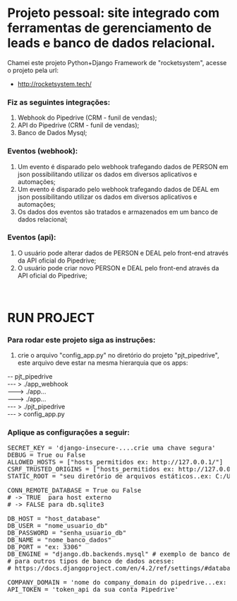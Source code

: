 # Projeto pessoal: site integrado com ferramentas de gerenciamento de leads e banco de dados relacional.

Chamei este projeto Python+Django Framework de "rocketsystem", acesse o projeto pela url:
- http://rocketsystem.tech/

### Fiz as seguintes integrações:
1) Webhook do Pipedrive (CRM - funil de vendas);
2) API do Pipedrive (CRM - funil de vendas);
3) Banco de Dados Mysql;

### Eventos (webhook):
1) Um evento é disparado pelo webhook trafegando dados de PERSON em json possibilitando utilizar os dados em diversos aplicativos e automações;
2) Um evento é disparado pelo webhook trafegando dados de DEAL em json possibilitando utilizar os dados em diversos aplicativos e automações;
3) Os dados dos eventos são tratados e armazenados em um banco de dados relacional;

### Eventos (api):
1) O usuário pode alterar dados de PERSON e DEAL pelo front-end através da API oficial do Pipedrive;
2) O usuário pode criar novo PERSON e DEAL pelo front-end através da API oficial do Pipedrive;

<br>

# RUN PROJECT
### Para rodar este projeto siga as instruções:

1) crie o arquivo "config_app.py" no diretório do projeto "pjt_pipedrive", este arquivo deve estar na mesma hierarquia que os apps:

-- pjt_pipedrive<br>
--- > ./app_webhook<br>
---> ./app...<br>
---> ./app...<br>
--- > ./pjt_pipedrive<br>
--- > config_app.py

### Aplique as configurações a seguir:
<pre>
SECRET_KEY = 'django-insecure-....crie uma chave segura'
DEBUG = True ou False
ALLOWED_HOSTS = ["hosts_permitidos ex: http://127.0.0.1/"]
CSRF_TRUSTED_ORIGINS = ["hosts_permitidos ex: http://127.0.0.1/"]
STATIC_ROOT = "seu diretório de arquivos estáticos..ex: C:/Users/.../pipedrive/app_webhook/static/"

CONN_REMOTE_DATABASE = True ou False
# -> TRUE  para host externo
# -> FALSE para db.sqlite3

DB_HOST = "host_database"
DB_USER = "nome_usuario_db"
DB_PASSWORD = "senha_usuario_db"
DB_NAME = "nome_banco_dados"
DB_PORT = "ex: 3306"
DB_ENGINE = "django.db.backends.mysql" # exemplo de banco de dados
# para outros tipos de banco de dados acesse:
# https://docs.djangoproject.com/en/4.2/ref/settings/#databases

COMPANY_DOMAIN = 'nome do company_domain do pipedrive...ex: rocket_system_app'
API_TOKEN = 'token_api da sua conta Pipedrive'

</pre>